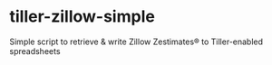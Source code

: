# tiller-zillow-simple
Simple script to retrieve &amp; write Zillow Zestimates® to Tiller-enabled spreadsheets
